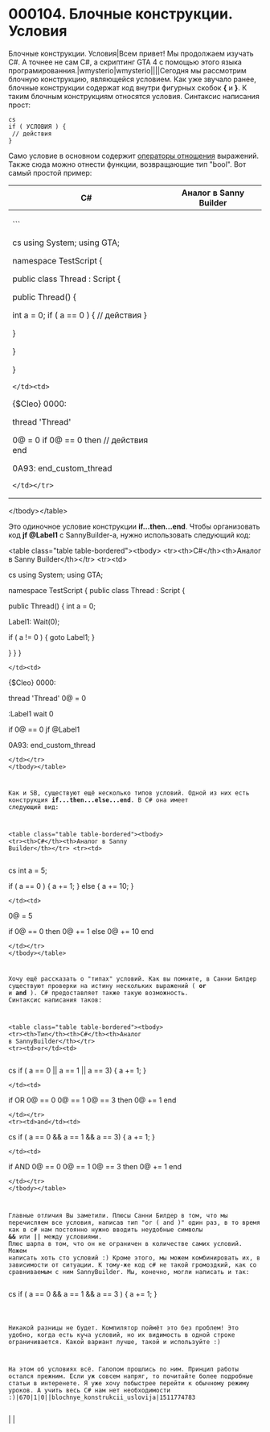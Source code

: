 # 000104. Блочные конструкции. Условия

Блочные конструкции. Условия|Всем привет! Мы продолжаем изучать C#. А точнее не сам C#, а скриптинг GTA 4 с помощью этого языка програмированния.|wmysterio|wmysterio||||Сегодня мы рассмотрим блочную конструкцию, являющейся условием. Как уже звучало ранее, блочные конструкции содержат код внутри фигурных скобок **{** и **}**. К таким блочным конструкциям относятся условия. Синтаксис написания прост:

```
cs
if ( УСЛОВИЯ ) {
 // действия
}
```

Само условие в основном содержит [операторы отношения](../publ/gta\_iv/script\_lessons/tipy\_dannykh\_v\_csharpe\_operacii\_nad\_nimi/35-1-0-160/) выражений. Также сюда можно отнести функции, возвращающие тип "bool". Вот самый простой пример:

| C#                                                                                                                                                                                                                                                                                                                                                                                                                                                                                                                                                                                                                                                                                                                                                                                                                                                                                                                                                                                                                                                                                                                                                                                                                                                                                                                                                                                                                                                                                                                                                                                                                                                                                                                                                                                                                                                                                                                                                                                                                                                                                                                                                                                                                                                                                                                                                                                                                                                                                                                                                                                                                                                                                                                                                                                                                                                                                                                                                                                                                                                                                                                                                                                                                                                                                                                                                                                                                                                                                                                                                                                                                                                                                                                                                                                                                                                                     | Аналог в Sanny Builder |
| ---------------------------------------------------------------------------------------------------------------------------------------------------------------------------------------------------------------------------------------------------------------------------------------------------------------------------------------------------------------------------------------------------------------------------------------------------------------------------------------------------------------------------------------------------------------------------------------------------------------------------------------------------------------------------------------------------------------------------------------------------------------------------------------------------------------------------------------------------------------------------------------------------------------------------------------------------------------------------------------------------------------------------------------------------------------------------------------------------------------------------------------------------------------------------------------------------------------------------------------------------------------------------------------------------------------------------------------------------------------------------------------------------------------------------------------------------------------------------------------------------------------------------------------------------------------------------------------------------------------------------------------------------------------------------------------------------------------------------------------------------------------------------------------------------------------------------------------------------------------------------------------------------------------------------------------------------------------------------------------------------------------------------------------------------------------------------------------------------------------------------------------------------------------------------------------------------------------------------------------------------------------------------------------------------------------------------------------------------------------------------------------------------------------------------------------------------------------------------------------------------------------------------------------------------------------------------------------------------------------------------------------------------------------------------------------------------------------------------------------------------------------------------------------------------------------------------------------------------------------------------------------------------------------------------------------------------------------------------------------------------------------------------------------------------------------------------------------------------------------------------------------------------------------------------------------------------------------------------------------------------------------------------------------------------------------------------------------------------------------------------------------------------------------------------------------------------------------------------------------------------------------------------------------------------------------------------------------------------------------------------------------------------------------------------------------------------------------------------------------------------------------------------------------------------------------------------------------------------------------------- | ---------------------- |
| <p>```</p><p>cs using System; using GTA;</p><p>namespace TestScript {</p><p>public class Thread : Script {</p><p>public Thread() {</p><p>int a = 0; if ( a == 0 ) { // действия }</p><p>}</p><p>}</p><p>}</p><pre><code>&#x3C;/td>&#x3C;td></code></pre><p>{$Cleo} 0000:</p><p>thread 'Thread'</p><p>0@ = 0 if 0@ == 0 then // действия end</p><p>0A93: end_custom_thread</p><pre><code>&#x3C;/td>&#x3C;/tr>
&#x3C;/tbody>&#x3C;/table>

Это одиночное условие конструкции **if...then...end**. Чтобы организовать код **jf @Label1** с SannyBuilder-а, нужно использовать следующий код:

&#x3C;table class="table table-bordered">&#x3C;tbody>
&#x3C;tr>&#x3C;th>C#&#x3C;/th>&#x3C;th>Аналог в Sanny Builder&#x3C;/th>&#x3C;/tr>
&#x3C;tr>&#x3C;td></code></pre><p>cs using System; using GTA;</p><p>namespace TestScript { public class Thread : Script {</p><p>public Thread() { int a = 0;</p><p>Label1: Wait(0);</p><p>if ( a != 0 ) { goto Label1; }</p><p>} } }</p><pre><code>&#x3C;/td>&#x3C;td></code></pre><p>{$Cleo} 0000:</p><p>thread 'Thread' 0@ = 0</p><p>:Label1 wait 0</p><p>if 0@ == 0 jf @Label1</p><p>0A93: end_custom_thread</p><pre><code>&#x3C;/td>&#x3C;/tr>
&#x3C;/tbody>&#x3C;/table>

Как и SB, существуют ещё несколько типов условий. Одной из них есть конструкция **if...then...else...end**. В C# она имеет следующий вид:

&#x3C;table class="table table-bordered">&#x3C;tbody>
&#x3C;tr>&#x3C;th>C#&#x3C;/th>&#x3C;th>Аналог в Sanny Builder&#x3C;/th>&#x3C;/tr>
&#x3C;tr>&#x3C;td></code></pre><p>cs int a = 5;</p><p>if ( a == 0 ) { a += 1; } else { a += 10; }</p><pre><code>&#x3C;/td>&#x3C;td></code></pre><p>0@ = 5</p><p>if 0@ == 0 then 0@ += 1 else 0@ += 10 end</p><pre><code>&#x3C;/td>&#x3C;/tr>
&#x3C;/tbody>&#x3C;/table>

Хочу ещё рассказать о "типах" условий. Как вы помните, в Санни Билдер существуют проверки на истину нескольких выражений ( **or** и **and** ). C# предоставляет также такую возможность. Синтаксис написания таков:

&#x3C;table class="table table-bordered">&#x3C;tbody>
&#x3C;tr>&#x3C;th>Тип&#x3C;/th>&#x3C;th>C#&#x3C;/th>&#x3C;th>Аналог в SannyBuilder&#x3C;/th>&#x3C;/tr>
&#x3C;tr>&#x3C;td>or&#x3C;/td>&#x3C;td></code></pre><p>cs if ( a == 0 || a == 1 || a == 3) { a += 1; }</p><pre><code>&#x3C;/td>&#x3C;td></code></pre><p>if OR 0@ == 0 0@ == 1 0@ == 3 then 0@ += 1 end</p><pre><code>&#x3C;/td>&#x3C;/tr>
&#x3C;tr>&#x3C;td>and&#x3C;/td>&#x3C;td></code></pre><p>cs if ( a == 0 &#x26;&#x26; a == 1 &#x26;&#x26; a == 3) { a += 1; }</p><pre><code>&#x3C;/td>&#x3C;td></code></pre><p>if AND 0@ == 0 0@ == 1 0@ == 3 then 0@ += 1 end</p><pre><code>&#x3C;/td>&#x3C;/tr>
&#x3C;/tbody>&#x3C;/table>

Главные отличия Вы заметили. Плюсы Санни Билдер в том, что мы перечисляем все условия, написав тип "or ( and )" один раз, в то время как в c# нам постоянно нужно вводить неудобные символы **&#x26;&#x26;** или **\|\|** между условиями. Плюс шарпа в том, что он не ограничен в количестве самих условий. Можем написать хоть сто условий :) Кроме этого, мы можем комбинировать их, в зависимости от ситуации. К тому-же код c# не такой громоздкий, как со сравниваемым с ним SannyBuilder. Мы, конечно, могли написать и так:
</code></pre><p>cs if ( a == 0 &#x26;&#x26; a == 1 &#x26;&#x26; a == 3 ) { a += 1; }</p><pre><code>

Никакой разницы не будет. Компилятор поймёт это без проблем! Это удобно, когда есть куча условий, но их видимость в одной строке ограничивается. Какой вариант лучше, такой и используйте :)

На этом об условиях всё. Галопом прошлись по ним. Принцип работы остался прежним. Если уж совсем напряг, то почитайте более подробные статьи в интеренете. Я уже хочу побыстрее перейти к обычному режиму уроков. А учить весь C# нам нет необходимости :)|670|1|0||blochnye_konstrukcii_uslovija|1511774783</code></pre> |                        |
